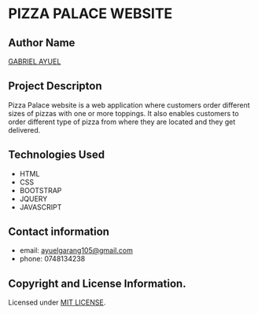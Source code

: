 # PIZZA PALACE WEBSITE
## Author Name
[GABRIEL AYUEL](https://github.com/ayuelgarang105/)
## Project Descripton
Pizza Palace website is a web application where customers order different sizes of pizzas with one or more toppings. It also enables customers to order different type of pizza from where they are located and they get delivered.
## Technologies Used
* HTML
* CSS
* BOOTSTRAP
* JQUERY
* JAVASCRIPT
## Contact information
* email: ayuelgarang105@gmail.com
* phone: 0748134238
## Copyright and License Information.
Licensed under [MIT LICENSE](https://github.com/ayuelgarang105/PIZZA-PALACE/master/LICENSE).